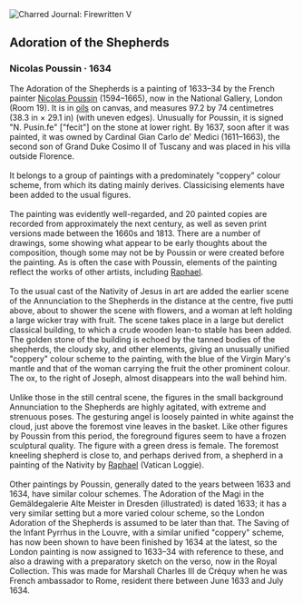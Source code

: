 <div class="artwork-of-the-day">
  <div class="container">
    <div class="img-wrapper">
      <img
        src="https://uploads1.wikiart.org/00380/images/nicolas-poussin/the-adoration-of-the-shepherds-nicolas-poussin.jpg!Large.jpg"
        alt="Charred Journal: Firewritten V" />
    </div>
    <div class="artwork-detail">
      <div class="artwork-origin"> 
        <h2 class="artwork-name">Adoration of the Shepherds</h2>
        <h3 class="artist">
          Nicolas Poussin
                    ·  1634
        </h3>
      </div>
      <p class="description">
        <span class="artwork-description-text ng-binding" ng-bind-html="viewModel.ArtworkOfTheDay.Description | unsafe">The Adoration of the Shepherds is a painting of 1633–34 by the French painter <a target="_blank" href="/en/nicolas-poussin">Nicolas Poussin</a> (1594–1665), now in the National Gallery, London (Room 19). It is in <a target="_blank" href="/en/paintings-by-media/oil-on-sacking">oils</a> on canvas, and measures 97.2 by 74 centimetres (38.3&nbsp;in ×&nbsp;29.1&nbsp;in) (with uneven edges). Unusually for Poussin, it is signed "N. Pusin.fe" ["fecit"] on the stone at lower right. By 1637, soon after it was painted, it was owned by Cardinal Gian Carlo de' Medici (1611–1663), the second son of Grand Duke Cosimo II of Tuscany and was placed in his villa outside Florence.
<br>
<br>It belongs to a group of paintings with a predominately "coppery" colour scheme, from which its dating mainly derives. Classicising elements have been added to the usual figures.
<br>
<br>The painting was evidently well-regarded, and 20 painted copies are recorded from approximately the next century, as well as seven print versions made between the 1660s and 1813. There are a number of drawings, some showing what appear to be early thoughts about the composition, though some may not be by Poussin or were created before the painting. As is often the case with Poussin, elements of the painting reflect the works of other artists, including <a target="_blank" href="/en/raphael">Raphael</a>.
<br>
<br>To the usual cast of the Nativity of Jesus in art are added the earlier scene of the Annunciation to the Shepherds in the distance at the centre, five putti above, about to shower the scene with flowers, and a woman at left holding a large wicker tray with fruit. The scene takes place in a large but derelict classical building, to which a crude wooden lean-to stable has been added. The golden stone of the building is echoed by the tanned bodies of the shepherds, the cloudy sky, and other elements, giving an unusually unified "coppery" colour scheme to the painting, with the blue of the Virgin Mary's mantle and that of the woman carrying the fruit the other prominent colour. The ox, to the right of Joseph, almost disappears into the wall behind him.
<br>
<br>Unlike those in the still central scene, the figures in the small background Annunciation to the Shepherds are highly agitated, with extreme and strenuous poses. The gesturing angel is loosely painted in white against the cloud, just above the foremost vine leaves in the basket. Like other figures by Poussin from this period, the foreground figures seem to have a frozen sculptural quality. The figure with a green dress is female. The foremost kneeling shepherd is close to, and perhaps derived from, a shepherd in a painting of the Nativity by <a target="_blank" href="/en/raphael">Raphael</a> (Vatican Loggie).
<br>
<br>Other paintings by Poussin, generally dated to the years between 1633 and 1634, have similar colour schemes. The Adoration of the Magi in the Gemäldegalerie Alte Meister in Dresden (illustrated) is dated 1633; it has a very similar setting but a more varied colour scheme, so the London Adoration of the Shepherds is assumed to be later than that. The Saving of the Infant Pyrrhus in the Louvre, with a similar unified "coppery" scheme, has now been shown to have been finished by 1634 at the latest, so the London painting is now assigned to 1633–34 with reference to these, and also a drawing with a preparatory sketch on the verso, now in the Royal Collection. This was made for Marshall Charles III de Créquy when he was French ambassador to Rome, resident there between June 1633 and July 1634.</span>
                        <div class="text-shadow-container" ng-show="showShadow" style=""></div>
      </p>
    </div>
  </div>

</div>
